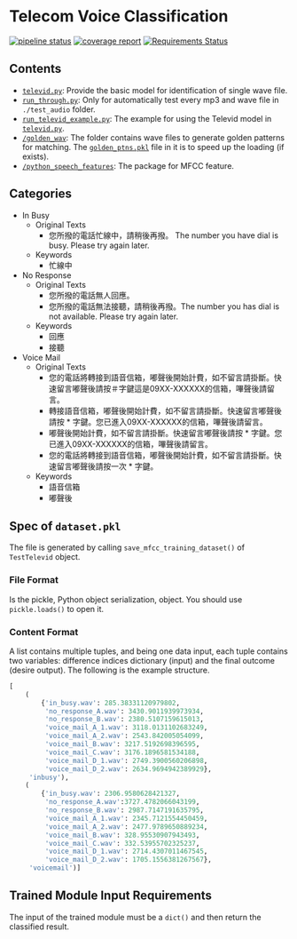 # Telecom Voice Classification

[![pipeline status](https://gitlab.com/GLaDOS1105/telecom-voice-classification/badges/master/pipeline.svg)](https://gitlab.com/GLaDOS1105/telecom-voice-classification/commits/master)
[![coverage report](https://gitlab.com/GLaDOS1105/telecom-voice-classification/badges/master/coverage.svg)](https://gitlab.com/GLaDOS1105/telecom-voice-classification/commits/master)
[![Requirements Status](https://requires.io/github/GLaDOS1105/telecom-voice-classification/requirements.svg?branch=master)](https://requires.io/github/GLaDOS1105/telecom-voice-classification/requirements/?branch=master)

## Contents

* [`televid.py`](televid.py): Provide the basic model for identification of single wave file.
* [`run_through.py`](run_through.py): Only for automatically test every mp3 and wave file in `./test_audio` folder.
* [`run_televid_example.py`](run_televid_example.py): The example for using the Televid model in [`televid.py`](televid.py).
* [`/golden_wav`](golden_wav): The folder contains wave files to generate golden patterns for matching. The [`golden_ptns.pkl`](golden_wav/golden_ptns.pkl) file in it is to speed up the loading (if exists).
* [`/python_speech_features`](python_speech_features): The package for MFCC feature.

## Categories

* In Busy
  * Original Texts
    * 您所撥的電話忙線中，請稍後再撥。 The number you have dial is busy. Please try again later.
  * Keywords
    * 忙線中
* No Response
  * Original Texts
    * 您所撥的電話無人回應。
    * 您所撥的電話無法接聽，請稍後再撥。The number you has dial is not available. Please try again later.
  * Keywords
    * 回應
    * 接聽
* Voice Mail
  * Original Texts
    * 您的電話將轉接到語音信箱，嘟聲後開始計費，如不留言請掛斷。快速留言嘟聲後請按＃字鍵這是09XX-XXXXXX的信箱，嗶聲後請留言。
    * 轉接語音信箱，嘟聲後開始計費，如不留言請掛斷。快速留言嘟聲後請按 * 字鍵。您已進入09XX-XXXXXX的信箱，嗶聲後請留言。
    * 嘟聲後開始計費，如不留言請掛斷。快速留言嘟聲後請按 * 字鍵。您已進入09XX-XXXXXX的信箱，嗶聲後請留言。
    * 您的電話將轉接到語音信箱，嘟聲後開始計費，如不留言請掛斷。快速留言嘟聲後請按一次 * 字鍵。
  * Keywords
    * 語音信箱
    * 嘟聲後

## Spec of `dataset.pkl`

The file is generated by calling `save_mfcc_training_dataset()` of `TestTelevid`
object.

### File Format

Is the pickle, Python object serialization, object. You should use
`pickle.loads()` to open it.

### Content Format

A list contains multiple tuples, and being one data input, each tuple contains
two variables: difference indices dictionary (input) and the final outcome
(desire output). The following is the example structure.

``` python
[
    (
        {'in_busy.wav': 285.38331120979802,
         'no_response_A.wav': 3430.9011939973934,
         'no_response_B.wav': 2380.5107159615013,
         'voice_mail_A_1.wav': 3118.0131102683249,
         'voice_mail_A_2.wav': 2543.842005054099,
         'voice_mail_B.wav': 3217.5192698396595,
         'voice_mail_C.wav': 3176.1896581534188,
         'voice_mail_D_1.wav': 2749.3900560206898,
         'voice_mail_D_2.wav': 2634.9694942389929},
     'inbusy'),
    (
        {'in_busy.wav': 2306.9580628421327,
         'no_response_A.wav':3727.4782066043199,
         'no_response_B.wav': 2987.7147191635795,
         'voice_mail_A_1.wav': 2345.7121554450459,
         'voice_mail_A_2.wav': 2477.9789650889234,
         'voice_mail_B.wav': 328.95530907943493,
         'voice_mail_C.wav': 332.53955702325237,
         'voice_mail_D_1.wav': 2714.4307011467545,
         'voice_mail_D_2.wav': 1705.1556381267567},
     'voicemail')]
```

## Trained Module Input Requirements

The input of the trained module must be a ```dict()``` and then return the
classified result.